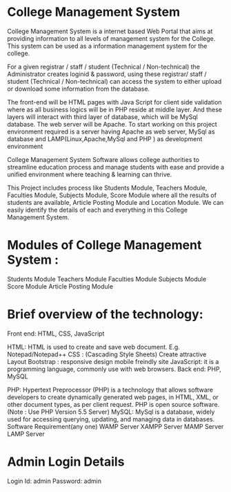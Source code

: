 # College Management System 

College Management System is a internet based Web Portal that aims at providing information to all levels of management system for the College. This system can be used as a information management system for the college.

For a given registrar / staff / student (Technical / Non-technical) the Administrator creates loginid & password, using these registrar/ staff / student (Technical / Non-technical) can access the system to either upload or download some information from the database.

The front-end will be HTML pages with Java Script for client side validation where as all business logics will be in PHP reside at middle layer. And these layers will interact with third layer of database, which will be MySql database. The web server will be Apache. To start working on this project environment required is a server having Apache as web server, MySql as database and LAMP(Linux,Apache,MySql and PHP ) as development environment

College Management System Software allows college authorities to streamline education process and manage students with ease and provide a unified environment where teaching & learning can thrive.

This Project includes process like Students Module, Teachers Module, Faculties Module, Subjects Module, Score Module where all the results of students are available, Article Posting Module and Location Module. We can easily identify the details of each and everything in this College Management System.

# Modules of College Management System : 
Students Module
Teachers Module
Faculties Module
Subjects Module
Score Module
Article Posting Module

# Brief overview of the technology:
Front end: HTML, CSS, JavaScript

HTML: HTML is used to create and save web document. E.g. Notepad/Notepad++
CSS : (Cascading Style Sheets) Create attractive Layout
Bootstrap : responsive design mobile freindly site
JavaScript: it is a programming language, commonly use with web browsers.
Back end: PHP, MySQL

PHP: Hypertext Preprocessor (PHP) is a technology that allows software developers to create dynamically generated web pages, in HTML, XML, or other document types, as per client request. PHP is open source software.
(Note : Use PHP Version 5.5 Server)
MySQL: MySql is a database, widely used for accessing querying, updating, and managing data in databases.
Software Requirement(any one)
WAMP Server
XAMPP Server 
MAMP Server
LAMP Server

# Admin Login Details
Login Id: admin
Password: admin
